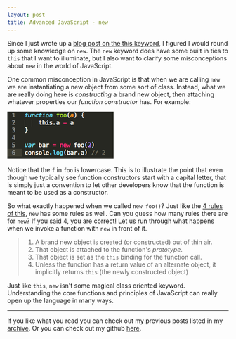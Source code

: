 ```yaml
---
layout: post
title: Advanced JavaScript - new
---
```


Since I just wrote up a [blog post on the this keyword](https://jamesnvk.github.io/2017/02/16/advanced-js-this/), I figured I would round up some knowledge on <code>new</code>. The <code>new</code> keyword does have some built in ties to <code>this</code> that I want to illuminate, but I also want to clarify some misconceptions about <code>new</code> in the world of JavaScript.

One common misconception in JavaScript is that when we are calling <code>new</code> we are instantiating a new object from some sort of class. Instead, what we are really doing here is *constructing* a brand new object, then attaching whatever properties our *function constructor* has. For example:

![Alt text](/assets/ss22.png)

Notice that the <code>f</code> in <code>foo</code> is lowercase. This is to illustrate the point that even though we typically see function constructors start with a capital letter, that is simply just a convention to let other developers know that the function is meant to be used as a constructor.

So what exactly happened when we called <code>new foo()</code>? Just like the [4 rules of this](https://jamesnvk.github.io/2017/02/16/advanced-js-this/), <code>new</code> has some rules as well. Can you guess how many rules there are for <code>new</code>? If you said 4, you are correct! Let us run through what happens when we invoke a function with <code>new</code> in front of it.

> 1. A brand new object is created (or constructed) out of thin air.
> 2. That object is attached to the function's *prototype*.
> 3. That object is set as the <code>this</code> binding for the function call.
> 4. Unless the function has a return value of an alternate object, it implicitly returns <code>this</code> (the newly constructed object)

Just like <code>this</code>, <code>new</code> isn't some magical class oriented keyword. Understanding the core functions and principles of JavaScript can really open up the language in many ways.

______________
If you like what you read you can check out my previous posts listed in my [archive](https://jamesnvk.github.io/archives/). Or you can check out my github <a href="https://github.com/jamesnvk/" target="_blank">here</a>.